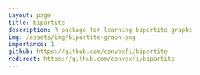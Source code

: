 ```yaml
---
layout: page
title: bipartite
description: R package for learning bipartite graphs
img: /assets/img/bipartite-graph.png
importance: 1
github: https://github.com/convexfi/bipartite
redirect: https://github.com/convexfi/bipartite
---
```

